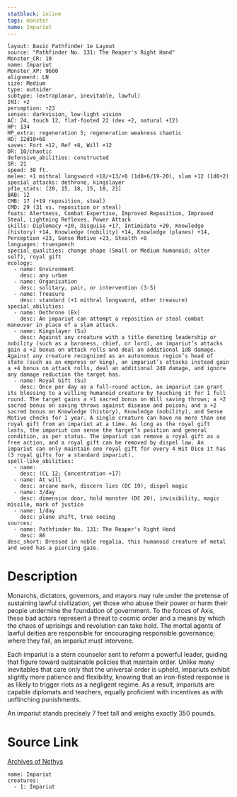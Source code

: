 ```yaml
---
statblock: inline
tags: monster
name: Impariut
---
```

```statblock
layout: Basic Pathfinder 1e Layout
source: "Pathfinder No. 131: The Reaper's Right Hand"
Monster_CR: 10
name: Impariut
Monster_XP: 9600
alignment: LN
size: Medium
type: outsider
subtype: (extraplanar, inevitable, lawful)
INI: +2
perception: +23
senses: darkvision, low-light vision
AC: 24, touch 12, flat-footed 22 (dex +2, natural +12)
HP: 134
HP_extra: regeneration 5; regeneration weakness chaotic
HD: 12d10+68
saves: Fort +12, Ref +8, Will +12
DR: 10/chaotic
defensive_abilities: constructed
SR: 21
speed: 30 ft.
melee: +1 mithral longsword +18/+13/+8 (1d8+6/19-20), slam +12 (1d8+2)
special_attacks: dethrone, kingslayer
pf1e_stats: [20, 15, 18, 15, 18, 21]
BAB: 12
CMB: 17 (+19 reposition, steal)
CMD: 29 (31 vs. reposition or steal)
feats: Alertness, Combat Expertise, Improved Reposition, Improved Steal, Lightning Reflexes, Power Attack
skills: Diplomacy +20, Disguise +17, Intimidate +20, Knowledge (history) +14, Knowledge (nobility) +14, Knowledge (planes) +14, Perception +23, Sense Motive +23, Stealth +8
languages: truespeech
special_qualities: change shape (Small or Medium humanoid; alter self), royal gift
ecology:
  - name: Environment
    desc: any urban
  - name: Organisation
    desc: solitary, pair, or intervention (3-5)
  - name: Treasure
    desc: standard (+1 mithral longsword, other treasure)
special_abilities:
  - name: Dethrone (Ex)
    desc: An impariut can attempt a reposition or steal combat maneuver in place of a slam attack.
  - name: Kingslayer (Su)
    desc: Against any creature with a title denoting leadership or nobility (such as a baroness, chief, or lord), an impariut’s attacks gain a +2 bonus on attack rolls and deal an additional 1d8 damage. Against any creature recognized as an autonomous region’s head of state (such as an empress or king), an impariut’s attacks instead gain a +4 bonus on attack rolls, deal an additional 2d8 damage, and ignore any damage reduction the target has.
  - name: Royal Gift (Su)
    desc: Once per day as a full-round action, an impariut can grant its blessing to a willing humanoid creature by touching it for 1 full round. The target gains a +1 sacred bonus on Will saving throws; a +2 sacred bonus on saving throws against disease and poison; and a +2 sacred bonus on Knowledge (history), Knowledge (nobility), and Sense Motive checks for 1 year. A single creature can have no more than one royal gift from an impariut at a time. As long as the royal gift lasts, the impariut can sense the target’s position and general condition, as per status. The impariut can remove a royal gift as a free action, and a royal gift can be removed by dispel law. An impariut can only maintain one royal gift for every 4 Hit Dice it has (3 royal gifts for a standard impariut).
spell-like_abilities:
  - name:
    desc: (CL 12; Concentration +17)
  - name: At will
    desc: arcane mark, discern lies (DC 19), dispel magic
  - name: 3/day
    desc: dimension door, hold monster (DC 20), invisibility, magic missile, mark of justice
  - name: 1/day
    desc: plane shift, true seeing
sources:
  - name: Pathfinder No. 131: The Reaper's Right Hand
    desc: 86
desc_short: Dressed in noble regalia, this humanoid creature of metal and wood has a piercing gaze.
```
# Description
Monarchs, dictators, governors, and mayors may rule under the pretense of sustaining lawful civilization, yet those who abuse their power or harm their people undermine the foundation of government. To the forces of Axis, these bad actors represent a threat to cosmic order and a means by which the chaos of uprisings and revolution can take hold. The mortal agents of lawful deities are responsible for encouraging responsible governance; where they fail, an impariut must intervene.

 Each impariut is a stern counselor sent to reform a powerful leader, guiding that figure toward sustainable policies that maintain order. Unlike many inevitables that care only that the universal order is upheld, impariuts exhibit slightly more patience and flexibility, knowing that an iron-fisted response is as likely to trigger riots as a negligent regime. As a result, impariuts are capable diplomats and teachers, equally proficient with incentives as with unflinching punishments.

 An impariut stands precisely 7 feet tall and weighs exactly 350 pounds.
# Source Link
[Archives of Nethys](https://aonprd.com/MonsterDisplay.aspx?ItemName=Impariut)
```encounter-table
name: Impariut
creatures:
  - 1: Impariut
```
